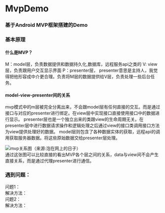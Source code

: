 # MvpDemo
### 基于Android MVP框架搭建的Demo  
### 基本原理  
#### 什么是MVP？
M：model层，负责数据提供和数据持久化,数据库，远程服务api之类的
V: view层，负责跟用户交互显示界面 
P：presenter层， presenter意思是主持人，我觉得把他形容成中介更合理。负责将M层的数据提供给V层，负责处理一些后台任务。

#### model-view-presenter间的关系
mvp模式中的m层被完全分离出来，不会跟model层有任何直接的交互。而是通过接口与对应的presenter进行绑定。在view层中实现接口直接使用接口中的数据进行显示。
presenter层也是一个独立出来的类跟view的生命周期无关。在presenter层中进行数据请求操作和逻辑处理之后通过view的接口类调用接口方法为view提供处理好的数据。
model层则包含了各种数据实体的获取，远程api的调用获取服务器数据。将这些原始数据交给presenter层处理。

![mvp关系图（来源:泡在网上的日子）][1]  
通过这张图可以比较直接的看出MVP各个层之间的关系，data与view间不会产生直接关系，而是通过代理presenter进行通信。

### 遇到问题：  
问题1：  
解决方法：  
问题2：  
解决方法：  

[1]: http://oddbiem8l.bkt.clouddn.com/mvp.png
